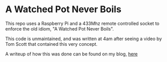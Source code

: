 # A Watched Pot Never Boils

This repo uses a Raspberry Pi and a 433Mhz remote controlled socket to enforce the old idiom, "A Watched Pot Never Boils". 

This code is unmaintained, and was written at 4am after seeing a video by Tom Scott that contained this very concept. 

A writeup of how this was done can be found on my blog, [here]()
